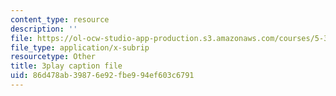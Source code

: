 ```yaml
---
content_type: resource
description: ''
file: https://ol-ocw-studio-app-production.s3.amazonaws.com/courses/5-310-laboratory-chemistry-fall-2019/86d478ab39876e92fbe994ef603c6791_JIw9mnVeFig.srt
file_type: application/x-subrip
resourcetype: Other
title: 3play caption file
uid: 86d478ab-3987-6e92-fbe9-94ef603c6791
---
```

